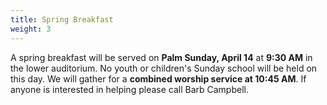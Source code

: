 ```yaml
---
title: Spring Breakfast
weight: 3
---
```


A spring breakfast will be served on **Palm Sunday, April 14** at **9:30 AM** in the lower auditorium. No youth or children's Sunday school will be held on this day. We will gather for a **combined worship service at 10:45 AM**. If anyone is interested in helping please  call Barb Campbell. 